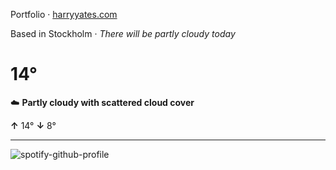 Portfolio · [harryyates.com](https://harryyates.com)

<!-- WEATHER_START -->
Based in Stockholm · *There will be partly cloudy today*

# 14°
☁️ **Partly cloudy with scattered cloud cover**

**↑** 14° **↓** 8°

---
<!-- WEATHER_END -->

<p align="left">
  <a>
    <img src="https://spotify-github-profile.kittinanx.com/api/view?uid=bigbello&cover_image=true&theme=natemoo-re&show_offline=true&background_color=121212&interchange=false&bar_color=53b14f&bar_color_cover=false" alt="spotify-github-profile">
  </a>
</p>